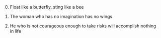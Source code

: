 0. Float like a butterfly, sting like a bee

1. The woman who has no imagination has no wings

2. He who is not courageous enough to take risks will accomplish nothing in life


